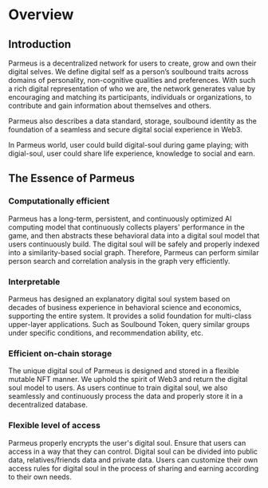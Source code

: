 # Overview

## Introduction

Parmeus is a decentralized network for users to create, grow and own their digital selves. We
define digital self as a person’s soulbound traits across domains of personality, non-cognitive
qualities and preferences. With such a rich digital representation of who we are, the network
generates value by encouraging and matching its participants, individuals or organizations, to
contribute and gain information about themselves and others.

Parmeus also describes a data standard, storage, soulbound identity as the foundation of a seamless and secure digital social experience in Web3.

In Parmeus world, user could build digital-soul during game playing; with digial-soul, user could share life experience, knowledge to social and earn.

## The Essence of Parmeus

### Computationally efficient

Parmeus has a long-term, persistent, and continuously optimized AI computing model that continuously collects players' performance in the game, and then abstracts these behavioral data into a digital soul model that users continuously build. The digital soul will be safely and properly indexed into a similarity-based social graph. Therefore, Parmeus can perform similar person search and correlation analysis in the graph very efficiently.

### Interpretable

Parmeus has designed an explanatory digital soul system based on decades of business experience in behavioral science and economics, supporting the entire system. It provides a solid foundation for multi-class upper-layer applications. Such as Soulbound Token, query similar groups under specific conditions, and recommendation ability, etc.

### Efficient on-chain storage

The unique digital soul of Parmeus is designed and stored in a flexible mutable NFT manner. We uphold the spirit of Web3 and return the digital soul model to users. As users continue to train digital soul, we also seamlessly and continuously process the data and properly store it in a decentralized database.

### Flexible level of access

Parmeus properly encrypts the user's digital soul. Ensure that users can access in a way that they can control. Digital soul can be divided into public data, relatives/friends data and private data. Users can customize their own access rules for digital soul in the process of sharing and earning according to their own needs.